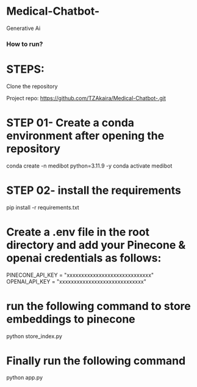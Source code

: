 # Medical-Chatbot-
Generative Ai 

### How to run?
# STEPS:
Clone the repository

Project repo: https://github.com/TZAkaira/Medical-Chatbot-.git

# STEP 01- Create a conda environment after opening the repository

conda create -n medibot python=3.11.9 -y
conda activate medibot



# STEP 02- install the requirements
pip install -r requirements.txt

# Create a .env file in the root directory and add your Pinecone & openai credentials as follows:
PINECONE_API_KEY = "xxxxxxxxxxxxxxxxxxxxxxxxxxxxx"
OPENAI_API_KEY = "xxxxxxxxxxxxxxxxxxxxxxxxxxxxx"

# run the following command to store embeddings to pinecone
python store_index.py

# Finally run the following command
python app.py

